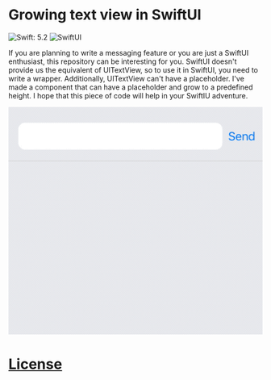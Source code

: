 # Growing text view in SwiftUI

![Swift: 5.2](https://img.shields.io/badge/Swift-5.2-blue.svg)
![SwiftUI](https://img.shields.io/badge/UI_framework-SwiftUI-green.svg)

If you are planning to write a messaging feature or you are just a SwiftUI enthusiast, this repository can be interesting for you. SwiftUI doesn't provide us the equivalent of UITextView, so to use it in SwiftUI, you need to write a wrapper. Additionally, UITextView can't have a placeholder. I've made a component that can have a placeholder and grow to a predefined height. I hope that this piece of code will help in your SwiftIU adventure.

![preview](Resources/growing_text_view.gif)

# [License](LICENSE)
